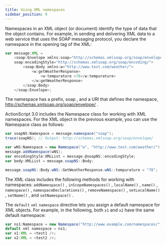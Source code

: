```yaml
---
title: Using XML namespaces
sidebar_position: 9
---
```


Namespaces in an XML object (or document) identify the type of data that the object contains. For example, in sending and delivering XML data to a web service that uses the SOAP messaging protocol, you declare the namespace in the opening tag of the XML:

```actionscript
var message:XML =
    <soap:Envelope xmlns:soap="http://schemas.xmlsoap.org/soap/envelope/"
    soap:encodingStyle="http://schemas.xmlsoap.org/soap/encoding/">
        <soap:Body xmlns:w="http://www.test.com/weather/">
            <w:getWeatherResponse>
                <w:tempurature >78</w:tempurature>
            </w:getWeatherResponse>
        </soap:Body>
    </soap:Envelope>;
```

The namespace has a prefix, soap , and a URI that defines the namespace, http://schemas.xmlsoap.org/soap/envelope/ .

ActionScript 3.0 includes the Namespace class for working with XML namespaces. For the XML object in the previous example, you can use the Namespace class as follows:

```actionscript
var soapNS:Namespace = message.namespace("soap");
trace(soapNS); // Output: http://schemas.xmlsoap.org/soap/envelope/

var wNS:Namespace = new Namespace("w", "http://www.test.com/weather/");
message.addNamespace(wNS);
var encodingStyle:XMLList = message.@soapNS::encodingStyle;
var body:XMLList = message.soapNS::Body;

message.soapNS::Body.wNS::GetWeatherResponse.wNS::tempurature = "78";
```

The XML class includes the following methods for working with namespaces: `addNamespace()` , `inScopeNamespaces()` , `localName()` , `name()` , `namespace()` , `namespaceDeclarations()` , `removeNamespace()` , `setLocalName()` , `setName()` , and `setNamespace()` .

The `default` `xml` `namespace` directive lets you assign a default namespace for XML objects. For example, in the following, both `x1` and `x2` have the same default namespace:

```actionscript
var ns1:Namespace = new Namespace("http://www.example.com/namespaces/");
default xml namespace = ns1;
var x1:XML = <test1 />;
var x2:XML = <test2 />;
```
